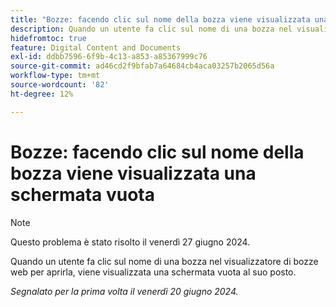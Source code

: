 ```yaml
---
title: "Bozze: facendo clic sul nome della bozza viene visualizzata una schermata vuota"
description: Quando un utente fa clic sul nome di una bozza nel visualizzatore di bozze web per aprirla, viene visualizzata una schermata vuota al suo posto.
hidefromtoc: true
feature: Digital Content and Documents
exl-id: ddbb7596-6f9b-4c13-a853-a85367999c76
source-git-commit: ad46cd2f9bfab7a64684cb4aca03257b2065d56a
workflow-type: tm+mt
source-wordcount: '82'
ht-degree: 12%

---
```


# Bozze: facendo clic sul nome della bozza viene visualizzata una schermata vuota

>[!NOTE]
>
>Questo problema è stato risolto il venerdì 27 giugno 2024.

Quando un utente fa clic sul nome di una bozza nel visualizzatore di bozze web per aprirla, viene visualizzata una schermata vuota al suo posto.

_Segnalato per la prima volta il venerdì 20 giugno 2024._
